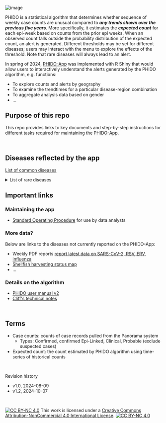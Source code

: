 
![image](https://github.com/user-attachments/assets/146ba070-048d-442a-b5dd-f5c2cf5768f3)


PHIDO is a statistical algorithm that determines whether sequence of weekly case counts are unusual compared to ***any trends shown over the previous five years***. More specifically, it estimates the ***expected count*** for each epi-week based on  counts from the prior epi weeks. When an observed count falls outside the probability distribution of the expected count, an alert is generated. Different thresholds may be set for different diseases; users may interact with the menu to explore the effects of the threshold. Note that rare diseases will always lead to an alert. 

In spring of 2024, [PHIDO-App](https://bccdc.shinyapps.io/PHIDO/) was implemented with R Shiny that would allow users to interactively understand the alerts generated by the PHIDO algorithm, e.g. functions:
- To explore counts and alerts by geography
- To examine the trendtimes for a particular disease-region combination
- To aggregate analysis data based on gender
- ...  


## Purpose of this repo

This repo provides links to key documents and step-by-step instructions for different tasks required for maintaining the [PHIDO-App](https://bccdc.shinyapps.io/PHIDO/).


<br>


## Diseases reflected by the app

[List of common diseases](metadata/CD_by_prescribed_agents.md)

<details>
  
<summary>List of rare diseases</summary>

```
Anthrax
Botulism
Brucella Infection
Chlamydia (neonatal)
Congenital Rubella Syndrome
Creutzfeldt-Jakob Disease: Classic/Unspecified
Creutzfeldt-Jakob Disease: Variant
Crimean Congo Fever
Cyclospora Infection
Diphtheria: Carrier
Diphtheria: Case
Ebola
Gonorrhea (neonatal)
Haemophilus Influenzae (invasive type b)
Hantavirus Infection
Hepatitis B: Acute
Hepatitis D
Hepatitis E
Herpes (congenital)
Human Immunodeficiency Virus (HIV) Infection (congenital/neonatal)
Lassa Fever
Legionella Infection
Listeria Infection (invasive)
Marburg Fever
Measles
Meningococcal Disease (invasive)
Middle East Respiratory Syndrome Coronavirus (MERS-CoV)
Mpox
Plague
Poliomyelitis
Q fever
Rabies
Rubella (non-congenital)
Subacute Sclerosing Panencephalitis
Syphilis (congenital)
Tetanus
Toxoplasma Infection
Tularemia Infection
Varicella (congenital)
Viral Hemorrhagic Fever: Other
West Nile Virus
Yellow Fever
``` 
</details>





## Important links

### Maintaining the app

- [Standard Operating Procedure](sop.md) for use by data analysts

### More data?

Below are links to the diseases not currently reported on the PHIDO-App:

- Weekly PDF reports [report latest data on SARS-CoV-2, RSV, ERV, influenza](http://www.bccdc.ca/Health-Info-Site/Documents/Respiratory_data/respiratory_surveillance_2024-10-03.pdf)
- [Shellfish harvesting status map](http://www.bccdc.ca/health-professionals/professional-resources/shellfish-harvesting-sites-status-map)
- ...
  
### Details on the algorithm

- [PHIDO user manual v2](https://healthbc.sharepoint.com/sites/BCCDCDataAnalyticsServicePHSA/_layouts/15/download.aspx?SourceUrl=/sites/BCCDCDataAnalyticsServicePHSA/Epidemiological%20Methods/PHIDO%20user%20manual%20V2%20for%20sharepoint.pdf)
- [Cliff's technical notes](r_package)


<br>


## Terms

- Case counts: counts of case records pulled from the Panorama system
    - Types: Confirmed, confirmed Epi-Linked, Clinical, Probable (exclude suspected cases)
- Expected count: the count estimated by PHIDO algorithm using time-series of historical counts


<br> 

Revision history
- v1.0, 2024-08-09
- v1.2, 2024-10-07

<br> 

[![CC BY-NC 4.0][cc-by-nc-shield]][cc-by-nc] This work is licensed under a [Creative Commons Attribution-NonCommercial 4.0 International License][cc-by-nc]. [![CC BY-NC 4.0][cc-by-nc-image]][cc-by-nc]

[cc-by-nc]: https://creativecommons.org/licenses/by-nc/4.0/
[cc-by-nc-image]: https://licensebuttons.net/l/by-nc/4.0/88x31.png
[cc-by-nc-shield]: https://img.shields.io/badge/License-CC%20BY--NC%204.0-lightgrey.svg
